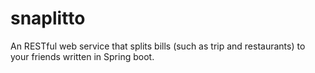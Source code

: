 # snaplitto
An RESTful web service that splits bills (such as trip and restaurants) to your friends written in Spring boot.
